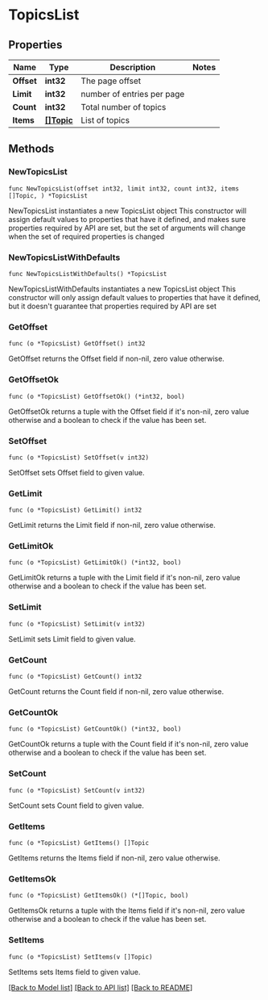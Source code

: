 # TopicsList

## Properties

Name | Type | Description | Notes
------------ | ------------- | ------------- | -------------
**Offset** | **int32** | The page offset | 
**Limit** | **int32** | number of entries per page | 
**Count** | **int32** | Total number of topics | 
**Items** | [**[]Topic**](Topic.md) | List of topics | 


## Methods

### NewTopicsList

`func NewTopicsList(offset int32, limit int32, count int32, items []Topic, ) *TopicsList`

NewTopicsList instantiates a new TopicsList object
This constructor will assign default values to properties that have it defined,
and makes sure properties required by API are set, but the set of arguments
will change when the set of required properties is changed

### NewTopicsListWithDefaults

`func NewTopicsListWithDefaults() *TopicsList`

NewTopicsListWithDefaults instantiates a new TopicsList object
This constructor will only assign default values to properties that have it defined,
but it doesn't guarantee that properties required by API are set


### GetOffset

`func (o *TopicsList) GetOffset() int32`

GetOffset returns the Offset field if non-nil, zero value otherwise.

### GetOffsetOk

`func (o *TopicsList) GetOffsetOk() (*int32, bool)`

GetOffsetOk returns a tuple with the Offset field if it's non-nil, zero value otherwise
and a boolean to check if the value has been set.

### SetOffset

`func (o *TopicsList) SetOffset(v int32)`

SetOffset sets Offset field to given value.



### GetLimit

`func (o *TopicsList) GetLimit() int32`

GetLimit returns the Limit field if non-nil, zero value otherwise.

### GetLimitOk

`func (o *TopicsList) GetLimitOk() (*int32, bool)`

GetLimitOk returns a tuple with the Limit field if it's non-nil, zero value otherwise
and a boolean to check if the value has been set.

### SetLimit

`func (o *TopicsList) SetLimit(v int32)`

SetLimit sets Limit field to given value.



### GetCount

`func (o *TopicsList) GetCount() int32`

GetCount returns the Count field if non-nil, zero value otherwise.

### GetCountOk

`func (o *TopicsList) GetCountOk() (*int32, bool)`

GetCountOk returns a tuple with the Count field if it's non-nil, zero value otherwise
and a boolean to check if the value has been set.

### SetCount

`func (o *TopicsList) SetCount(v int32)`

SetCount sets Count field to given value.



### GetItems

`func (o *TopicsList) GetItems() []Topic`

GetItems returns the Items field if non-nil, zero value otherwise.

### GetItemsOk

`func (o *TopicsList) GetItemsOk() (*[]Topic, bool)`

GetItemsOk returns a tuple with the Items field if it's non-nil, zero value otherwise
and a boolean to check if the value has been set.

### SetItems

`func (o *TopicsList) SetItems(v []Topic)`

SetItems sets Items field to given value.




[[Back to Model list]](../README.md#documentation-for-models) [[Back to API list]](../README.md#documentation-for-api-endpoints) [[Back to README]](../README.md)

